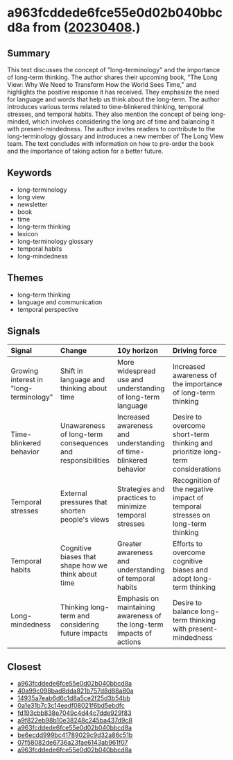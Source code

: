 # a963fcddede6fce55e0d02b040bbcd8a from ([20230408](https://kghosh.substack.com/p/20230408).)

## Summary

This text discusses the concept of "long-terminology" and the importance of long-term thinking. The author shares their upcoming book, "The Long View: Why We Need to Transform How the World Sees Time," and highlights the positive response it has received. They emphasize the need for language and words that help us think about the long-term. The author introduces various terms related to time-blinkered thinking, temporal stresses, and temporal habits. They also mention the concept of being long-minded, which involves considering the long arc of time and balancing it with present-mindedness. The author invites readers to contribute to the long-terminology glossary and introduces a new member of The Long View team. The text concludes with information on how to pre-order the book and the importance of taking action for a better future.

## Keywords

* long-terminology
* long view
* newsletter
* book
* time
* long-term thinking
* lexicon
* long-terminology glossary
* temporal habits
* long-mindedness

## Themes

* long-term thinking
* language and communication
* temporal perspective

## Signals

| Signal                                 | Change                                                     | 10y horizon                                                           | Driving force                                                                  |
|:---------------------------------------|:-----------------------------------------------------------|:----------------------------------------------------------------------|:-------------------------------------------------------------------------------|
| Growing interest in "long-terminology" | Shift in language and thinking about time                  | More widespread use and understanding of long-term language           | Increased awareness of the importance of long-term thinking                    |
| Time-blinkered behavior                | Unawareness of long-term consequences and responsibilities | Increased awareness and understanding of time-blinkered behavior      | Desire to overcome short-term thinking and prioritize long-term considerations |
| Temporal stresses                      | External pressures that shorten people's views             | Strategies and practices to minimize temporal stresses                | Recognition of the negative impact of temporal stresses on long-term thinking  |
| Temporal habits                        | Cognitive biases that shape how we think about time        | Greater awareness and understanding of temporal habits                | Efforts to overcome cognitive biases and adopt long-term thinking              |
| Long-mindedness                        | Thinking long-term and considering future impacts          | Emphasis on maintaining awareness of the long-term impacts of actions | Desire to balance long-term thinking with present-mindedness                   |

## Closest

* [a963fcddede6fce55e0d02b040bbcd8a](a963fcddede6fce55e0d02b040bbcd8a)
* [40a99c098bad8dda821b757d8d88a80a](40a99c098bad8dda821b757d8d88a80a)
* [14935a7eab6d6c1d8a5ce2f25d3b54bb](14935a7eab6d6c1d8a5ce2f25d3b54bb)
* [0a1e31b7c3c14eedf08021f6bd5ebdfc](0a1e31b7c3c14eedf08021f6bd5ebdfc)
* [fd193cbb838e7049c4d44c7dde929f83](fd193cbb838e7049c4d44c7dde929f83)
* [a9f822eb98b10e38248c245ba437d9c8](a9f822eb98b10e38248c245ba437d9c8)
* [a963fcddede6fce55e0d02b040bbcd8a](a963fcddede6fce55e0d02b040bbcd8a)
* [be6ecdd999bc41789029c9d32a86c51b](be6ecdd999bc41789029c9d32a86c51b)
* [07f58082de6736a23fae6143ab961f07](07f58082de6736a23fae6143ab961f07)
* [a963fcddede6fce55e0d02b040bbcd8a](a963fcddede6fce55e0d02b040bbcd8a)